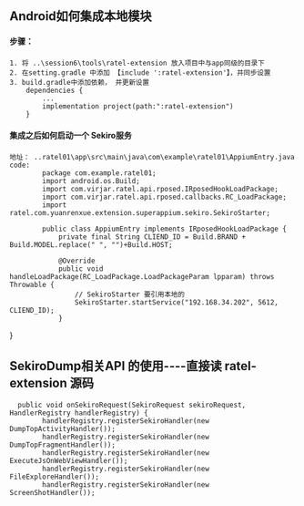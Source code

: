 ## Android如何集成本地模块
####  步骤：
    1. 将 ..\session6\tools\ratel-extension 放入项目中与app同级的目录下
    2. 在setting.gradle 中添加 【include ':ratel-extension'】，并同步设置
    3. build.gradle中添加依赖， 并更新设置
        dependencies { 
            ...
            implementation project(path:":ratel-extension")
        }
#### 集成之后如何启动一个 Sekiro服务
    地址： ..ratel01\app\src\main\java\com\example\ratel01\AppiumEntry.java
    code:
            package com.example.ratel01;
            import android.os.Build;
            import com.virjar.ratel.api.rposed.IRposedHookLoadPackage;
            import com.virjar.ratel.api.rposed.callbacks.RC_LoadPackage;
            import ratel.com.yuanrenxue.extension.superappium.sekiro.SekiroStarter;
            
            public class AppiumEntry implements IRposedHookLoadPackage {
                private final String CLIEND_ID = Build.BRAND + Build.MODEL.replace(" ", "")+Build.HOST;
            
                @Override
                public void handleLoadPackage(RC_LoadPackage.LoadPackageParam lpparam) throws Throwable {
                    // SekiroStarter 要引用本地的
                    SekiroStarter.startService("192.168.34.202", 5612, CLIEND_ID);
                }
}

## SekiroDump相关API 的使⽤----直接读 ratel-extension 源码
```text
  public void onSekiroRequest(SekiroRequest sekiroRequest, HandlerRegistry handlerRegistry) {
        handlerRegistry.registerSekiroHandler(new DumpTopActivityHandler());
        handlerRegistry.registerSekiroHandler(new DumpTopFragmentHandler());
        handlerRegistry.registerSekiroHandler(new ExecuteJsOnWebViewHandler());
        handlerRegistry.registerSekiroHandler(new FileExploreHandler());
        handlerRegistry.registerSekiroHandler(new ScreenShotHandler());



```

    
